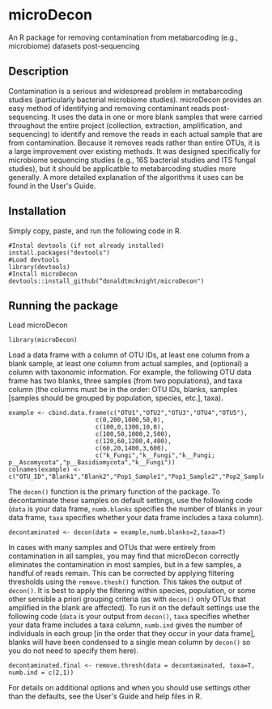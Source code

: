 # microDecon
An R package for removing contamination from metabarcoding (e.g., microbiome) datasets post-sequencing

## Description
Contamination is a serious and widespread problem in metabarcoding studies (particularly bacterial microbiome studies). microDecon provides 
an easy method of identifying and removing contaminant reads post-sequencing. It uses the data in one or more blank samples that were
carried throughout the entire project (collection, extraction, amplification, and sequencing) to identify and remove the reads in each
actual sample that are from contamination. Because it removes reads rather than entire OTUs, it is a large improvement over existing
methods. It was designed specifically for microbiome sequencing studies (e.g., 16S bacterial studies and ITS fungal studies), but it
should be applicatble to metabarcoding studies more generally. A more detailed explanation of the algorithms it uses can be found in the
User's Guide.

## Installation
Simply copy, paste, and run the following code in R.
```
#Instal devtools (if not already installed)
install.packages("devtools")
#Load devtools
library(devtools)
#Install microDecon
devtools::install_github(“donaldtmcknight/microDecon")
```

## Running the package
Load microDecon
```
library(microDecon)
```

Load a data frame with a column of OTU IDs, at least one column from a blank sample, at least one column from actual samples, and (optional)
a column with taxonomic information. For example, the following OTU data frame has two blanks, three samples (from two populations), and taxa column (the columns must be in the order: OTU IDs, blanks, samples [samples should be grouped by population, species, etc.], taxa).
```
example <- cbind.data.frame(c("OTU1","OTU2","OTU3","OTU4","OTU5"),
                        c(0,200,1000,50,0),
                        c(100,0,1300,10,0),
                        c(100,50,1000,2,500),
                        c(120,60,1200,4,400),
                        c(60,20,1400,3,600),
                        c("k_Fungi","k__Fungi","k__Fungi; p__Ascomycota","p__Basidiomycota","k__Fungi"))
colnames(example) <- c("OTU_ID","Blank1","Blank2","Pop1_Sample1","Pop1_Sample2","Pop2_Sample3","Taxa")
```

The `decon()` function is the primary function of the package. To decontaminate these samples on default settings, use the following code 
(`data` is your data frame, `numb.blanks` specifies the number of blanks in your data frame, `taxa` specifies whether your data frame
includes a taxa column).
```
decontaminated <- decon(data = example,numb.blanks=2,taxa=T)
```

In cases with many samples and OTUs that were entirely from contamination in all samples, you may find that microDecon correctly eliminates
the contamination in most samples, but in a few samples, a handful of reads remain. This can be corrected by applying filtering thresholds
using the `remove.thesh()` function. This takes the output of `decon()`. It is best to apply the filtering within species, population, or
some other sensible a priori grouping criteria (as with `decon()` only OTUs that amplified in the blank are affected). To run it on the 
default settings use the following code (`data` is your output from `decon()`, `taxa` specifies whether your data frame includes a taxa 
column, `numb.ind` gives the number of individuals in each group [in the order that they occur in your data frame], blanks will have been
condensed to a single mean column by `decon()` so you do not need to specify them here).
```
decontaminated.final <- remove.thresh(data = decontaminated, taxa=T, numb.ind = c(2,1))
```

For details on additional options and when you should use settings other than the defaults, see the User's Guide and help files in R.
